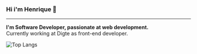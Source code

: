 ### Hi i'm Henrique 👋
------

**I'm Software Developer, passionate at web development.** <br />
Currently working at Digte as front-end developer.

![Top Langs](https://github-readme-stats.vercel.app/api/top-langs/?username=codehiga&hide=html&layout=compact)



<!--
**codehiga/codehiga** is a ✨ _special_ ✨ repository because its `README.md` (this file) appears on your GitHub profile.

Here are some ideas to get you started:

- 🔭 I’m currently working on ...
- 🌱 I’m currently learning ...
- 👯 I’m looking to collaborate on ...
- 🤔 I’m looking for help with ...
- 💬 Ask me about ...
- 📫 How to reach me: ...
- 😄 Pronouns: ...
- ⚡ Fun fact: ...
-->
